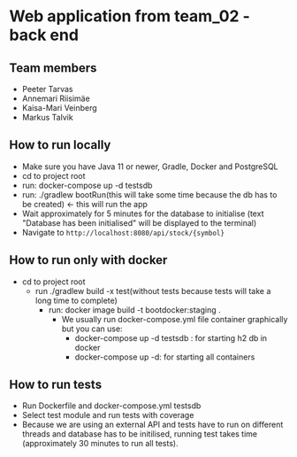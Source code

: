 # Web application from team_02 - back end

## Team members
- Peeter Tarvas
- Annemari Riisimäe
- Kaisa-Mari Veinberg
- Markus Talvik

## How to run locally
- Make sure you have Java 11 or newer, Gradle, Docker and PostgreSQL
- cd to project root
- run: docker-compose up -d testsdb
- run: ./gradlew bootRun(this will take some time because the db has to be created) <- this will run the app
- Wait approximately for 5 minutes for the database to initialise (text "Database has been initialised" will be displayed to the terminal)
- Navigate to `http://localhost:8080/api/stock/{symbol}`

## How to run only with docker

  - cd to project root
    - run ./gradlew build -x test(without tests because tests will take a long time to complete)
      - run: docker image build -t bootdocker:staging .
        - We usually  run docker-compose.yml file container graphically but you can use:
          - docker-compose up -d testsdb : for starting h2 db in docker
          - docker-compose up -d: for starting all containers

## How to run tests
- Run Dockerfile and docker-compose.yml testsdb
- Select test module and run tests with coverage
- Because we are using an external API and tests have to run on different threads and database has to be initilised, running test takes time (approximately 30 minutes to run all tests).
